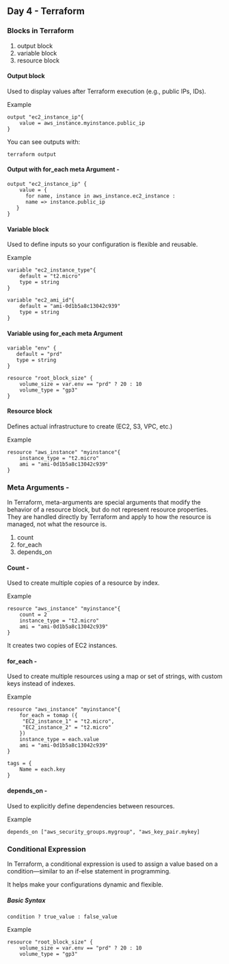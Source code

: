 
## Day 4 - Terraform

### Blocks in Terraform

1. output block 
2. variable block 
3. resource block 

#### Output block

Used to display values after Terraform execution (e.g., public IPs, IDs).

Example

```
output "ec2_instance_ip"{
    value = aws_instance.myinstance.public_ip
}
```
You can see outputs with:
```
terraform output
```
#### Output with for_each meta Argument - 
```
output "ec2_instance_ip" {
    value = {
      for name, instance in aws_instance.ec2_instance :
      name => instance.public_ip
   }
}
```

#### Variable block

Used to define inputs so your configuration is flexible and reusable.

Example

```
variable "ec2_instance_type"{
    default = "t2.micro"
    type = string
}

variable "ec2_ami_id"{
    default = "ami-0d1b5a8c13042c939"
    type = string
}
```

#### Variable using for_each meta Argument
```
variable "env" {
   default = "prd"
   type = string 
}

resource "root_block_size" {
    volume_size = var.env == "prd" ? 20 : 10
    volume_type = "gp3" 
}
``` 

#### Resource block
Defines actual infrastructure to create (EC2, S3, VPC, etc.)

Example

```
resource "aws_instance" "myinstance"{
    instance_type = "t2.micro"
    ami = "ami-0d1b5a8c13042c939"
}
```
### Meta Arguments - 
In Terraform, meta-arguments are special arguments that modify the behavior of a resource block, but do not represent resource properties. They are handled directly by Terraform and apply to how the resource is managed, not what the resource is.

1. count 
2. for_each
3. depends_on

#### Count -
Used to create multiple copies of a resource by index.

Example

```
resource "aws_instance" "myinstance"{
    count = 2
    instance_type = "t2.micro"
    ami = "ami-0d1b5a8c13042c939"
}
```

It creates two copies of EC2 instances.

#### for_each - 
Used to create multiple resources using a map or set of strings, with custom keys instead of indexes.

Example

```
resource "aws_instance" "myinstance"{
    for_each = tomap ({
     "EC2_instance_1" = "t2.micro",
     "EC2_instance_2" = "t2.micro"
    })
    instance_type = each.value
    ami = "ami-0d1b5a8c13042c939"
}

tags = {
    Name = each.key
}
```

#### depends_on - 
Used to explicitly define dependencies between resources.

Example 

```
depends_on ["aws_security_groups.mygroup", "aws_key_pair.mykey]
```

### Conditional Expression
In Terraform, a conditional expression is used to assign a value based on a condition—similar to an if-else statement in programming.

It helps make your configurations dynamic and flexible.

##### Basic Syntax
```
condition ? true_value : false_value
```
Example

```
resource "root_block_size" {
    volume_size = var.env == "prd" ? 20 : 10
    volume_type = "gp3" 
```

